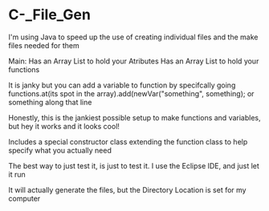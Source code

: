 # C-_File_Gen
I'm using Java to speed up the use of creating individual files and the make files needed for them

Main:
  Has an Array List to hold your Atributes
  Has an Array List to hold your functions
  
  It is janky but you can add a variable to function by specifcally going
  functions.at(its spot in the array).add(newVar("something", something); or something along that line
  
Honestly, this is the jankiest possible setup to make functions and variables, but hey it works and it looks cool!

Includes a special constructor class extending the function class to help specify what you actually need

The best way to just test it, is just to test it. 
I use the Eclipse IDE, and just let it run

It will actually generate the files, but the Directory Location is set for my computer

